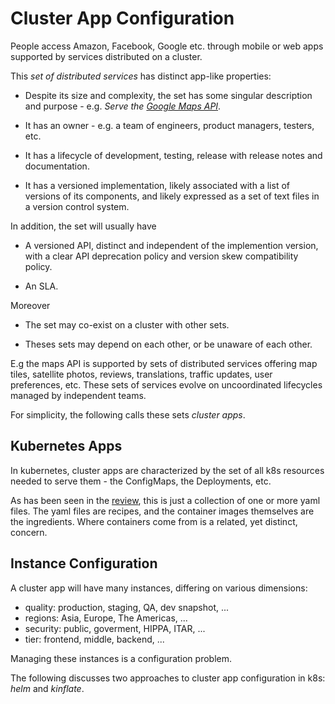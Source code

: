 # Cluster App Configuration

People access Amazon, Facebook, Google etc. through
mobile or web apps supported by
services distributed on a cluster.

[Google Maps API]: https://enterprise.google.com/maps/products/mapsapi.html

This _set of distributed services_ has distinct
app-like properties:

* Despite its size and complexity, the set has some
  singular description and purpose - e.g. _Serve the
  [Google Maps API]_.

* It has an owner - e.g. a team of engineers, product
  managers, testers, etc.

* It has a lifecycle of development, testing, release
  with release notes and documentation.

* It has a versioned implementation, likely associated
  with a list of versions of its components, and likely
  expressed as a set of text files in a version control
  system.

In addition, the set will usually have

* A versioned API, distinct and independent of the
  implemention version, with a clear API deprecation
  policy and version skew compatibility policy.

* An SLA.

Moreover

* The set may co-exist on a cluster with other sets.

* Theses sets may depend on each other, or be unaware
  of each other.

E.g the maps API is supported by sets of distributed
services offering map tiles, satellite photos, reviews,
translations, traffic updates, user preferences, etc.
These sets of services evolve on uncoordinated
lifecycles managed by independent teams.

For simplicity, the following calls these sets
_cluster apps_.

## Kubernetes Apps

In kubernetes, cluster apps are characterized by the
set of all k8s resources needed to serve them - the
ConfigMaps, the Deployments, etc.

As has been seen in the [review](/k8sReview), this is
just a collection of one or more yaml files.  The yaml
files are recipes, and the container images themselves
are the ingredients.  Where containers come from is a
related, yet distinct, concern.

## Instance Configuration

A cluster app will have many instances, differing on
various dimensions:

* quality: production, staging, QA, dev snapshot, ...
* regions: Asia, Europe, The Americas, ...
* security:  public, goverment, HIPPA, ITAR, ...
* tier: frontend, middle, backend, ...

Managing these instances is a configuration problem.

The following discusses two approaches to cluster
app configuration in k8s: _helm_ and _kinflate_.
